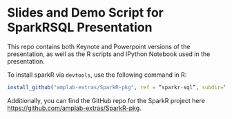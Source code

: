 # Slides and Demo Script for SparkRSQL Presentation

This repo contains both Keynote and Powerpoint versions of the presentation, as well as the R scripts and IPython Notebook used in the presentation.

To install sparkR via `devtools`, use the following command in R:
```R
install_github("amplab-extras/SparkR-pkg", ref = “sparkr-sql”, subdir=“pkg”)
```

Additionally, you can find the GitHub repo for the SparkR project here https://github.com/amplab-extras/SparkR-pkg.
